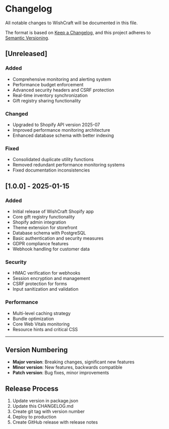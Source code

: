 # Changelog

All notable changes to WishCraft will be documented in this file.

The format is based on [Keep a Changelog](https://keepachangelog.com/en/1.0.0/),
and this project adheres to [Semantic Versioning](https://semver.org/spec/v2.0.0.html).

## [Unreleased]

### Added
- Comprehensive monitoring and alerting system
- Performance budget enforcement
- Advanced security headers and CSRF protection
- Real-time inventory synchronization
- Gift registry sharing functionality

### Changed
- Upgraded to Shopify API version 2025-07
- Improved performance monitoring architecture
- Enhanced database schema with better indexing

### Fixed
- Consolidated duplicate utility functions
- Removed redundant performance monitoring systems
- Fixed documentation inconsistencies

## [1.0.0] - 2025-01-15

### Added
- Initial release of WishCraft Shopify app
- Core gift registry functionality
- Shopify admin integration
- Theme extension for storefront
- Database schema with PostgreSQL
- Basic authentication and security measures
- GDPR compliance features
- Webhook handling for customer data

### Security
- HMAC verification for webhooks
- Session encryption and management
- CSRF protection for forms
- Input sanitization and validation

### Performance
- Multi-level caching strategy
- Bundle optimization
- Core Web Vitals monitoring
- Resource hints and critical CSS

---

## Version Numbering

- **Major version**: Breaking changes, significant new features
- **Minor version**: New features, backwards compatible
- **Patch version**: Bug fixes, minor improvements

## Release Process

1. Update version in package.json
2. Update this CHANGELOG.md
3. Create git tag with version number
4. Deploy to production
5. Create GitHub release with release notes